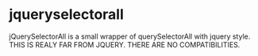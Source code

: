 jqueryselectorall
=================

jQuerySelectorAll is a small wrapper of querySelectorAll with jquery style.
THIS IS REALY FAR FROM JQUERY. THERE ARE NO COMPATIBILITIES.

